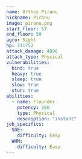 ```yaml
---
name: Orthos Piranu
nickname: Piranu
image: piranu.png
start_floor: 57
end_floor: 59
agro: Sight
hp: 211752
attack_damage: 4896
attack_type: Physical
vulnerabilities:
  bind: true
  heavy: true
  sleep: true
  slow: true
  stun: true
abilities:
  - name: Flounder
    potency: 160
    type: Physical
    description: "instant"
job_specifics:
  SGE:
    difficulty: Easy
  WHM:
    difficulty: Easy
---
```

